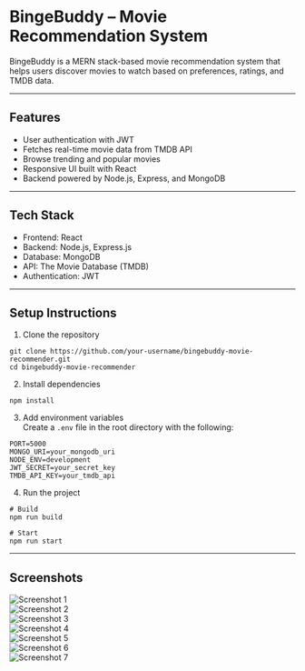 # BingeBuddy – Movie Recommendation System

BingeBuddy is a MERN stack-based movie recommendation system that helps users discover movies to watch based on preferences, ratings, and TMDB data.

---

## Features
- User authentication with JWT  
- Fetches real-time movie data from TMDB API  
- Browse trending and popular movies 
- Responsive UI built with React  
- Backend powered by Node.js, Express, and MongoDB  

---

## Tech Stack
- Frontend: React  
- Backend: Node.js, Express.js  
- Database: MongoDB  
- API: The Movie Database (TMDB)  
- Authentication: JWT  

---

## Setup Instructions

1. Clone the repository  
```
git clone https://github.com/your-username/bingebuddy-movie-recommender.git
cd bingebuddy-movie-recommender
```

2. Install dependencies  
```
npm install
```

3. Add environment variables  
Create a `.env` file in the root directory with the following:  
```
PORT=5000
MONGO_URI=your_mongodb_uri
NODE_ENV=development
JWT_SECRET=your_secret_key
TMDB_API_KEY=your_tmdb_api
```

4. Run the project  
```
# Build
npm run build

# Start
npm run start
```

---

## Screenshots
![Screenshot 1](https://github.com/user-attachments/assets/fc773a2b-3886-46db-b4fe-9c05231b88b9)  
![Screenshot 2](https://github.com/user-attachments/assets/5aff1edb-df93-42d9-8a79-d83dcfc02d21)  
![Screenshot 3](https://github.com/user-attachments/assets/36a40866-dd2e-47d8-8441-bbe20686e9c3)  
![Screenshot 4](https://github.com/user-attachments/assets/89ffe50a-147d-46ee-99dc-7e945e6bcb56)  
![Screenshot 5](https://github.com/user-attachments/assets/e81fc65d-1f32-41cd-9e19-2fdb0e13971d)  
![Screenshot 6](https://github.com/user-attachments/assets/95798a56-1647-4483-a4fd-2f2d705b2a37)  
![Screenshot 7](https://github.com/user-attachments/assets/f876ca73-89f9-41af-8c97-ae6b520ad826)  
  
